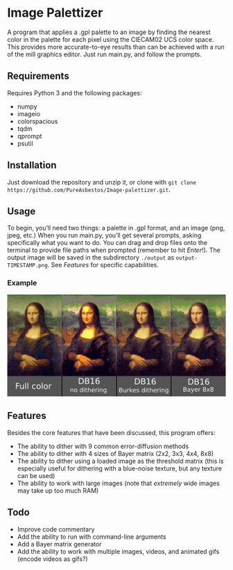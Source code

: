 # Image Palettizer
A program that applies a .gpl palette to an image by finding the nearest color in the palette for each pixel using the CIECAM02 UCS color space. This provides more accurate-to-eye results than can be achieved with a run of the mill graphics editor. Just run main.py, and follow the prompts.


## Requirements
Requires Python 3 and the following packages:
- numpy
- imageio
- colorspacious
- tqdm
- qprompt
- psutil


## Installation
Just download the repository and unzip it, or clone with `git clone https://github.com/PureAsbestos/Image-palettizer.git`.


## Usage
To begin, you’ll need two things: a palette in .gpl format, and an image (png, jpeg, etc.) When you run main.py, you’ll get several prompts, asking specifically what you want to do. You can drag and drop files onto the terminal to provide file paths when prompted (remember to hit *Enter*!). The output image will be saved in the subdirectory `./output` as `output-TIMESTAMP.png`. See *Features* for specific capabilities.
### Example
![Mona Lisa Palettization](https://github.com/PureAsbestos/Image-palettizer/blob/master/mona-lisa.png)

## Features
Besides the core features that have been discussed, this program offers:
- The ability to dither with 9 common error-diffusion methods
- The ability to dither with 4 sizes of Bayer matrix (2x2, 3x3, 4x4, 8x8)
- The ability to dither using a loaded image as the threshold matrix (this is especially useful for dithering with a blue-noise texture, but any texture can be used)
- The ability to work with large images (note that *extremely* wide images may take up too much RAM)


## Todo
- Improve code commentary
- Add the ability to run with command-line arguments
- Add a Bayer matrix generator
- Add the ability to work with multiple images, videos, and animated gifs (encode videos as gifs?)
